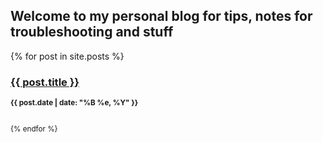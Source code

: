 ## Welcome to my personal blog for tips, notes for troubleshooting and stuff

{% for post in site.posts %}   
    <h3><a href="{{ post.url }}">{{ post.title }}</a></h3>
    <p><small><strong>{{ post.date | date: "%B %e, %Y" }}</strong></p>            
{% endfor %}
